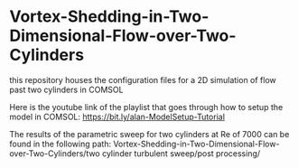 # Vortex-Shedding-in-Two-Dimensional-Flow-over-Two-Cylinders
this repository houses the configuration files for a 2D simulation of flow past two cylinders in COMSOL


Here is the youtube link of the playlist that goes through how to setup the model in COMSOL:
https://bit.ly/alan-ModelSetup-Tutorial

The results of the parametric sweep for two cylinders at Re of 7000 can be found in the following path:
Vortex-Shedding-in-Two-Dimensional-Flow-over-Two-Cylinders/two cylinder turbulent sweep/post processing/
